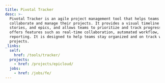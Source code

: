 ```yaml
---
title: Pivotal Tracker
desc: >-
  Pivotal Tracker is an agile project management tool that helps teams
  collaborate and manage their projects. It provides a visual timeline of tasks,
  stories, and epics, and allows teams to prioritize and track progress. It also
  offers features such as real-time collaboration, automated workflow, and
  reporting. It is designed to help teams stay organized and on track with their
  projects.
_links:
  self:
    href: /tools/tracker/
  projects:
    - href: /projects/epicloud/
  jobs:
    - href: /jobs/fe/
---
```

